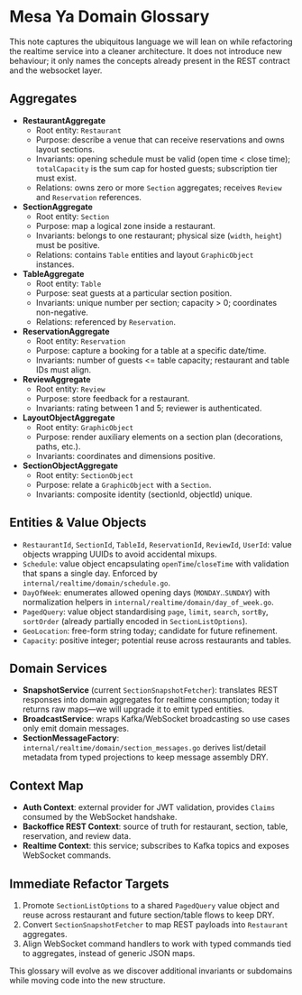 # Mesa Ya Domain Glossary

This note captures the ubiquitous language we will lean on while refactoring the realtime service into a cleaner architecture. It does not introduce new behaviour; it only names the concepts already present in the REST contract and the websocket layer.

## Aggregates

- **RestaurantAggregate**
  - Root entity: `Restaurant`
  - Purpose: describe a venue that can receive reservations and owns layout sections.
  - Invariants: opening schedule must be valid (open time < close time); `totalCapacity` is the sum cap for hosted guests; subscription tier must exist.
  - Relations: owns zero or more `Section` aggregates; receives `Review` and `Reservation` references.
- **SectionAggregate**
  - Root entity: `Section`
  - Purpose: map a logical zone inside a restaurant.
  - Invariants: belongs to one restaurant; physical size (`width`, `height`) must be positive.
  - Relations: contains `Table` entities and layout `GraphicObject` instances.
- **TableAggregate**
  - Root entity: `Table`
  - Purpose: seat guests at a particular section position.
  - Invariants: unique number per section; capacity > 0; coordinates non-negative.
  - Relations: referenced by `Reservation`.
- **ReservationAggregate**
  - Root entity: `Reservation`
  - Purpose: capture a booking for a table at a specific date/time.
  - Invariants: number of guests <= table capacity; restaurant and table IDs must align.
- **ReviewAggregate**
  - Root entity: `Review`
  - Purpose: store feedback for a restaurant.
  - Invariants: rating between 1 and 5; reviewer is authenticated.
- **LayoutObjectAggregate**
  - Root entity: `GraphicObject`
  - Purpose: render auxiliary elements on a section plan (decorations, paths, etc.).
  - Invariants: coordinates and dimensions positive.
- **SectionObjectAggregate**
  - Root entity: `SectionObject`
  - Purpose: relate a `GraphicObject` with a `Section`.
  - Invariants: composite identity (sectionId, objectId) unique.

## Entities & Value Objects

- `RestaurantId`, `SectionId`, `TableId`, `ReservationId`, `ReviewId`, `UserId`: value objects wrapping UUIDs to avoid accidental mixups.
- `Schedule`: value object encapsulating `openTime`/`closeTime` with validation that spans a single day. Enforced by `internal/realtime/domain/schedule.go`.
- `DayOfWeek`: enumerates allowed opening days (`MONDAY`..`SUNDAY`) with normalization helpers in `internal/realtime/domain/day_of_week.go`.
- `PagedQuery`: value object standardising `page`, `limit`, `search`, `sortBy`, `sortOrder` (already partially encoded in `SectionListOptions`).
- `GeoLocation`: free-form string today; candidate for future refinement.
- `Capacity`: positive integer; potential reuse across restaurants and tables.

## Domain Services

- **SnapshotService** (current `SectionSnapshotFetcher`): translates REST responses into domain aggregates for realtime consumption; today it returns raw maps—we will upgrade it to emit typed entities.
- **BroadcastService**: wraps Kafka/WebSocket broadcasting so use cases only emit domain messages.
- **SectionMessageFactory**: `internal/realtime/domain/section_messages.go` derives list/detail metadata from typed projections to keep message assembly DRY.

## Context Map

- **Auth Context**: external provider for JWT validation, provides `Claims` consumed by the WebSocket handshake.
- **Backoffice REST Context**: source of truth for restaurant, section, table, reservation, and review data.
- **Realtime Context**: this service; subscribes to Kafka topics and exposes WebSocket commands.

## Immediate Refactor Targets

1. Promote `SectionListOptions` to a shared `PagedQuery` value object and reuse across restaurant and future section/table flows to keep DRY.
2. Convert `SectionSnapshotFetcher` to map REST payloads into `Restaurant` aggregates.
3. Align WebSocket command handlers to work with typed commands tied to aggregates, instead of generic JSON maps.

This glossary will evolve as we discover additional invariants or subdomains while moving code into the new structure.
